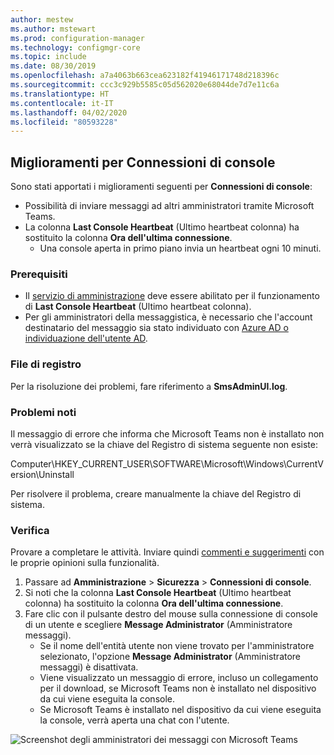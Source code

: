 ```yaml
---
author: mestew
ms.author: mstewart
ms.prod: configuration-manager
ms.technology: configmgr-core
ms.topic: include
ms.date: 08/30/2019
ms.openlocfilehash: a7a4063b663cea623182f41946171748d218396c
ms.sourcegitcommit: ccc3c929b5585c05d562020e68044de7d7e11c6a
ms.translationtype: HT
ms.contentlocale: it-IT
ms.lasthandoff: 04/02/2020
ms.locfileid: "80593228"
---
```

## <a name="improvements-to-console-connections"></a>Miglioramenti per Connessioni di console
<!--4923997-->
Sono stati apportati i miglioramenti seguenti per **Connessioni di console**:

- Possibilità di inviare messaggi ad altri amministratori tramite Microsoft Teams.
- La colonna **Last Console Heartbeat** (Ultimo heartbeat colonna) ha sostituito la colonna **Ora dell'ultima connessione**.
  - Una console aperta in primo piano invia un heartbeat ogni 10 minuti.

### <a name="prerequisites"></a>Prerequisiti

- Il [servizio di amministrazione](/sccm/core/plan-design/hierarchy/plan-for-the-sms-provider#bkmk_admin-service) deve essere abilitato per il funzionamento di **Last Console Heartbeat** (Ultimo heartbeat colonna). 
- Per gli amministratori della messaggistica, è necessario che l'account destinatario del messaggio sia stato individuato con [Azure AD o individuazione dell'utente AD](/sccm/core/servers/deploy/configure/about-discovery-methods#bkmk_aboutUser).

### <a name="log-files"></a>File di registro

Per la risoluzione dei problemi, fare riferimento a **SmsAdminUI.log**.

### <a name="known-issues"></a>Problemi noti

Il messaggio di errore che informa che Microsoft Teams non è installato non verrà visualizzato se la chiave del Registro di sistema seguente non esiste:

Computer\HKEY_CURRENT_USER\SOFTWARE\Microsoft\Windows\CurrentVersion\Uninstall

Per risolvere il problema, creare manualmente la chiave del Registro di sistema.

### <a name="try-it-out"></a>Verifica

Provare a completare le attività. Inviare quindi [commenti e suggerimenti](/sccm/core/understand/find-help#product-feedback) con le proprie opinioni sulla funzionalità.

1. Passare ad **Amministrazione** > **Sicurezza** > **Connessioni di console**.
1. Si noti che la colonna **Last Console Heartbeat** (Ultimo heartbeat colonna) ha sostituito la colonna **Ora dell'ultima connessione**.
1. Fare clic con il pulsante destro del mouse sulla connessione di console di un utente e scegliere **Message Administrator** (Amministratore messaggi).
    - Se il nome dell'entità utente non viene trovato per l'amministratore selezionato, l'opzione **Message Administrator** (Amministratore messaggi) è disattivata.
    - Viene visualizzato un messaggio di errore, incluso un collegamento per il download, se Microsoft Teams non è installato nel dispositivo da cui viene eseguita la console.
    - Se Microsoft Teams è installato nel dispositivo da cui viene eseguita la console, verrà aperta una chat con l'utente.

![Screenshot degli amministratori dei messaggi con Microsoft Teams](../../media/4923997-message-administrator.png)